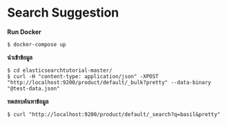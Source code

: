 # Search Suggestion  

**Run Docker**
```
$ docker-compose up  
```  
**นำเข้าข้อมูล**  
```
$ cd elasticsearchtutorial-master/  
$ curl -H "content-type: application/json" -XPOST "http://localhost:9200/product/default/_bulk?pretty" --data-binary "@test-data.json"  
```
**ทดสอบค้นหาข้อมูล**
```
$ curl "http://localhost:9200/product/default/_search?q=basil&pretty"  
```
